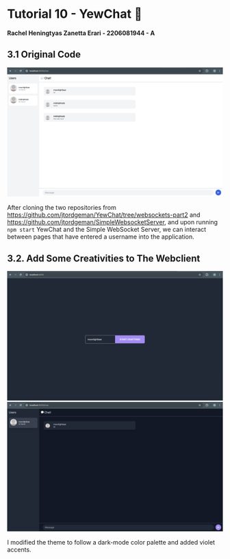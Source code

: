 # Tutorial 10 - YewChat 💬
**Rachel Heningtyas Zanetta Erari - 2206081944 - A**

## 3.1 Original Code
<img src="image/image-1.png">

After cloning the two repositories from https://github.com/jtordgeman/YewChat/tree/websockets-part2 and https://github.com/jtordgeman/SimpleWebsocketServer, and upon running `npm start` YewChat and the Simple WebSocket Server, we can interact between pages that have entered a username into the application. 

## 3.2. Add Some Creativities to The Webclient
<img src="image/login.png">
<img src="image/chat.png">

I modified the theme to follow a dark-mode color palette and added violet accents.


